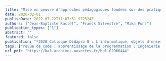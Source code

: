 ```yaml
---
title: "Mise en oeuvre d'approches pédagogiques fondées sur des pratiques de l'industrie du logiciel pour l'apprentissage de la programmation"
date: 2020-02-01
publishDate: 2022-07-22T11:07:51.972524Z
authors: ["Jean-Baptiste Raclet", "Franck Silvestre", "Mika Pons"]
publication_types: ["1"]
abstract: ""
featured: false
publication: "*2020 Colloque Didapro 8 : L'informatique, objets d'enseignements (DidaSTIC 2020)*"
tags: ["revue de code ; apprentissage de la programmation ; Ingénierie logiciel ; conception guidée par les tests"]
url_pdf: "https://hal.archives-ouvertes.fr/hal-02960444"
---
```


